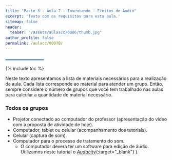 ```yaml
---
title: "Parte 3 - Aula 7 - Inventando - Efeitos de Áudio"
excerpt: 'Texto com os requisitos para esta aula.'
sitemap: false
header: 
  teaser: "/assets/aulascc/0006/thumb.jpg" 
author_profile: false
permalink: /aulacc/0007B/
---
```

![Linha separadora](/assets/images/line.jpg)

{% include toc %}

Neste texto apresentamos a lista de materiais necessários para a realização da aula. Cada lista corresponde ao material para atender um grupo. Então, sempre considere o número de grupos que você tem trabalhado nas aulas para calcular a quantidade de material necessário.

### Todos os grupos
* Projetor conectado ao computador do professor (apresentação do vídeo com a proposta de atividade de hoje).
* Computador, tablet ou celular (acompanhamento dos tutoriais).
* Celular (captura de som).
* Computador para o processo de tratamento do som. 
  * O computador deverá ter um software para edição de áudio. Utilizamos neste tutorial o [*Audacity*](https://www.audacityteam.org/download/){:target="_blank"} ).
